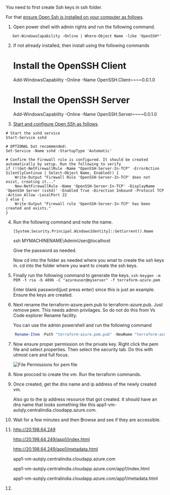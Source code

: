 You need to first create Ssh keys in ssh folder.

For that [ensure Open Ssh is installed on your computer as follows](https://docs.microsoft.com/en-us/windows-server/administration/openssh/openssh_install_firstuse#install-openssh-using-powershell).

1. Open power shell with admin rights and run the following command. 
```t   
   Get-WindowsCapability -Online | Where-Object Name -like 'OpenSSH*'
```
2. If not already installed, then install using the following commands
   # Install the OpenSSH Client
   Add-WindowsCapability -Online -Name OpenSSH.Client~~~~0.0.1.0

   # Install the OpenSSH Server
   Add-WindowsCapability -Online -Name OpenSSH.Server~~~~0.0.1.0
3. [Start and configure Open SSh as follows](https://docs.microsoft.com/en-us/windows-server/administration/openssh/openssh_install_firstuse#start-and-configure-openssh-server).

```t 
# Start the sshd service
Start-Service sshd

# OPTIONAL but recommended:
Set-Service -Name sshd -StartupType 'Automatic'

# Confirm the Firewall rule is configured. It should be created automatically by setup. Run the following to verify
if (!(Get-NetFirewallRule -Name "OpenSSH-Server-In-TCP" -ErrorAction SilentlyContinue | Select-Object Name, Enabled)) {
    Write-Output "Firewall Rule 'OpenSSH-Server-In-TCP' does not exist, creating it..."
    New-NetFirewallRule -Name 'OpenSSH-Server-In-TCP' -DisplayName 'OpenSSH Server (sshd)' -Enabled True -Direction Inbound -Protocol TCP -Action Allow -LocalPort 22
} else {
    Write-Output "Firewall rule 'OpenSSH-Server-In-TCP' has been created and exists."
}
```

4.  Run the following command and note the name.


        [System.Security.Principal.WindowsIdentity]::GetCurrent().Name

    ssh MYMACHINENAME\AdminUser@localhost 

    Give the password as needed. 

    Now cd into the folder as needed where you wnat to create the ssh keys in.
    cd into the folder where you want to create the ssh keys.

5.  Finally run the following command to generate the keys. 
   `ssh-keygen -m PEM -t rsa -b 4096 -C "azureuser@myserver" -f terraform-azure.pem`

    Enter blank password(just press enter) since this is just an example.
    Ensure the keys are created.
6.  Next rename the terraform-azure.pem.pub to terraform-azure.pub. Just remove pem. This needs admin privilages. So do not do this from Vs Code explorer Rename facility.
    
    You can use the admin powershell and run the following command 
```powershell
    Rename-Item -Path "terraform-azure.pem.pub" -NewName "terraform-azure.pub"
```

7.  Now ensure proper permission on the private key. Right click the pem file and select properties. Then select the security tab. Do this with utmost care and full focus.

    ![File Permissions for pem file](FilePermissionsForPemFile.jpg "File Permissions for pem file")

8.  Now procced to create the vm. Run the terraform commands.
   
9.  Once created, get the dns name and ip address of the newly created vm.
 
    Also go to the ip address resource that got created. It should have an dns name that looks something like this app1-vm-autqly.centralindia.cloudapp.azure.com.

10. Wait for a few minutes and then Browse and see if they are accessible. 
    
11. http://20.198.64.249
    
    http://20.198.64.249/app1/index.html

    http://20.198.64.249/app1/metadata.html

    app1-vm-autqly.centralindia.cloudapp.azure.com

    app1-vm-autqly.centralindia.cloudapp.azure.com/app1/index.html

    app1-vm-autqly.centralindia.cloudapp.azure.com/app1/metadata.html

12.     